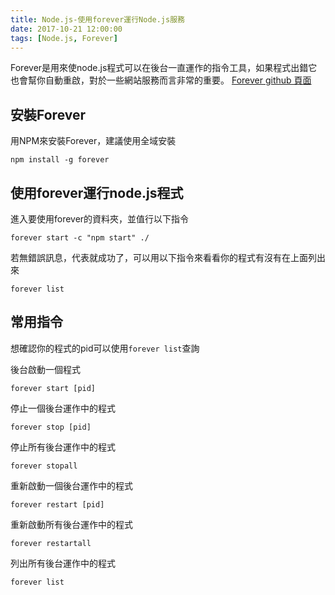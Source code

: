 ```yaml
---
title: Node.js-使用forever運行Node.js服務
date: 2017-10-21 12:00:00
tags: [Node.js, Forever] 
---
```

Forever是用來使node.js程式可以在後台一直運作的指令工具，如果程式出錯它也會幫你自動重啟，對於一些網站服務而言非常的重要。
[Forever github 頁面](https://github.com/foreverjs/forever)

## 安裝Forever
用NPM來安裝Forever，建議使用全域安裝
```
npm install -g forever
```

## 使用forever運行node.js程式
進入要使用forever的資料夾，並值行以下指令
```
forever start -c "npm start" ./
```
若無錯誤訊息，代表就成功了，可以用以下指令來看看你的程式有沒有在上面列出來
```
forever list
```

## 常用指令
想確認你的程式的pid可以使用`forever list`查詢

後台啟動一個程式
```
forever start [pid]
```
停止一個後台運作中的程式
```
forever stop [pid]
```
停止所有後台運作中的程式
```
forever stopall
```
重新啟動一個後台運作中的程式
```
forever restart [pid]
```
重新啟動所有後台運作中的程式
```
forever restartall
```
列出所有後台運作中的程式
```
forever list
```


